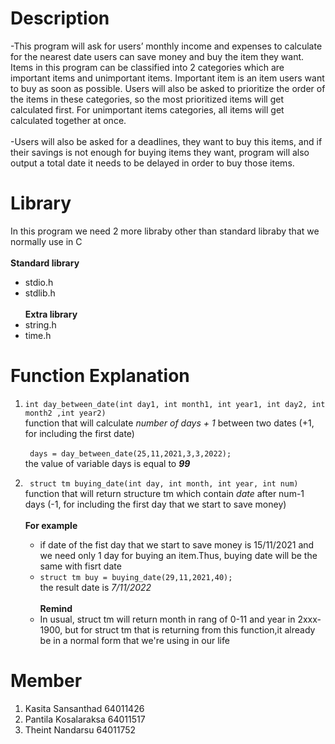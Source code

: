 # Description
-This program will ask for users’ monthly income and expenses to calculate for the nearest date users can save money and buy the item they want. Items in this program can be classified into 2 categories which are important items and unimportant items. Important item is an item users want to buy as soon as possible. Users will also be asked to prioritize the order of the items in these categories, so the most prioritized items will get calculated first. For unimportant items categories, all items will get calculated together at once.\
\
-Users will also be asked for a deadlines, they want to buy this items, and if their savings is not enough for buying items they want, program will also output a total date it needs to be delayed in order to buy those items.

# Library
In this program we need 2 more libraby other than standard libraby that we normally use in C\
\
**Standard library**
  * stdio.h
  * stdlib.h\
 \
**Extra library**
  * string.h
  * time.h

# Function Explanation
1. `int day_between_date(int day1, int month1, int year1, int day2, int month2 ,int year2)`\
function that will calculate *number of days + 1* between two dates (+1, for including the first date)\
\
` days = day_between_date(25,11,2021,3,3,2022);`\
the value of variable days is equal to ***99***

2. ` struct tm buying_date(int day, int month, int year, int num)`\
  function that will return structure tm which contain *date* after num-1 days (-1, for including the first day that we start to save money)\
  \
  **For example**
     * if date of the fist day that we start to save money is 15/11/2021 and we need only 1 day for buying an item.Thus, buying date will be the same with fisrt date
     * `struct tm buy = buying_date(29,11,2021,40);`\
    the result date is *7/11/2022*\
    \
  **Remind**
     * In usual, struct tm will return month in rang of 0-11 and year in 2xxx-1900, but for struct tm that is returning from this function,it already be in a normal form that we're using in our life

# Member
1) Kasita Sansanthad 64011426  
2) Pantila Kosalaraksa 64011517  
3) Theint Nandarsu 64011752  
